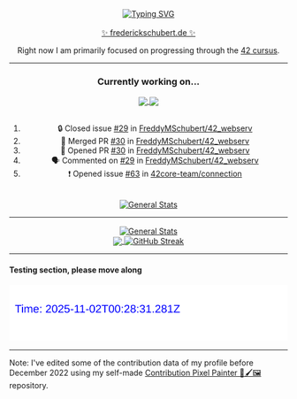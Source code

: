 <div align="center">
	<a href="https://git.io/typing-svg"><img src="https://readme-typing-svg.demolab.com?font=Fira+Code&size=30&pause=1000&color=70A5FD&background=1A1B27&center=true&vCenter=true&repeat=false&random=false&width=435&lines=%F0%9F%91%8B+Hiya%2C+I'm+Freddy!+%F0%9F%96%96" alt="Typing SVG" /></a>
</div>
<br>
<div align="center">
	<a href="https://frederickschubert.de">✨ frederickschubert.de ✨</a>
	<p>Right now I am primarily focused on progressing through the <a href="https://github.com/FreddyMSchubert/42_cursus">42 cursus</a>.</p>
</div>

<hr>

<div align="center">

### Currently working on...

<!-- [![current_repo](https://github-readme-stats.vercel.app/api/pin/?username=FreddyMSchubert&repo=Crafty_Concoctions&theme=tokyonight)](https://github.com/FreddyMSchubert/Crafty_Concoctions) -->

<div align="center">
	<a href="https://github.com/FreddyMSchubert/42_webserv" target="_blank">
		<img align="center" src="https://github-readme-stats.vercel.app/api/pin/?username=FreddyMSchubert&repo=42_webserv&theme=tokyonight" />
	</a>
	<a href="https://github.com/FreddyMSchubert/Crafty_Concoctions" target="_blank">
		<img align="center" src="https://github-readme-stats.vercel.app/api/pin/?username=FreddyMSchubert&repo=Crafty_Concoctions&theme=tokyonight">
	</a>
</div>

<br>

<!--START_SECTION:activity-->
1. 🔒 Closed issue [#29](https://github.com/FreddyMSchubert/42_webserv/issues/29) in [FreddyMSchubert/42_webserv](https://github.com/FreddyMSchubert/42_webserv)
2. 🎉 Merged PR [#30](https://github.com/FreddyMSchubert/42_webserv/pull/30) in [FreddyMSchubert/42_webserv](https://github.com/FreddyMSchubert/42_webserv)
3. 💪 Opened PR [#30](https://github.com/FreddyMSchubert/42_webserv/pull/30) in [FreddyMSchubert/42_webserv](https://github.com/FreddyMSchubert/42_webserv)
4. 🗣 Commented on [#29](https://github.com/FreddyMSchubert/42_webserv/issues/29#issuecomment-2443511271) in [FreddyMSchubert/42_webserv](https://github.com/FreddyMSchubert/42_webserv)
5. ❗ Opened issue [#63](https://github.com/42core-team/connection/issues/63) in [42core-team/connection](https://github.com/42core-team/connection)
<!--END_SECTION:activity-->

<br>

<div align="center">
	<a href="https://github.com/FreddyMSchubert/42_cursus" target="_blank">
		<img align="center" src="https://github-readme-stats.vercel.app/api/pin/?username=FreddyMSchubert&repo=42_cursus&theme=tokyonight" alt="General Stats" />
	</a>
</div>

</div>

<hr>

<div align="center">
	<a href="https://github.com/anuraghazra/github-readme-stats" target="_blank">
		<img height=200 align="center" src="https://github-readme-stats.vercel.app/api?username=FreddyMSchubert&show_icons=true&theme=tokyonight&card_width=650" alt="General Stats" />
	</a>
</div>

<div align="center">
	<a href="https://github.com/anuraghazra/github-readme-stats" target="_blank">
		<img height=200 align="center" src="https://github-readme-stats.vercel.app/api/top-langs/?username=FreddyMSchubert&layout=donut&theme=tokyonight&card_width=320">
	</a>
	<a href="https://github.com/DenverCoder1/github-readme-streak-stats" target="_blank">
		<img height=200 align="center" src="https://streak-stats.demolab.com?user=FreddyMSchubert&theme=tokyonight&date_format=j%20M%5B%20Y%5D&card_width=320&card_height=200&hide_total_contributions=true" alt="GitHub Streak" />
	</a>
</div>

<hr>

#### Testing section, please move along

![GitHub Defenders SVG](https://github.com/FreddyMSchubert/FreddyMSchubert/blob/github_defenders_output/output.svg)

<hr>

Note: I've edited some of the contribution data of my profile before December 2022 using my self-made [Contribution Pixel Painter 🎨🖌️🖼️](https://github.com/FreddyMSchubert/contribution-pixel-painter) repository.
